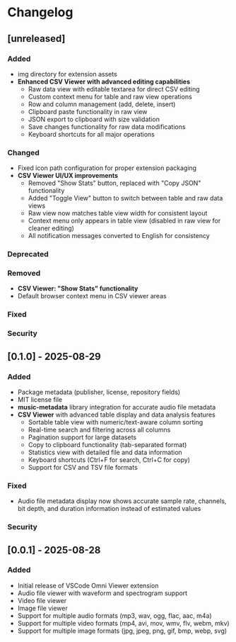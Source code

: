 # Changelog

## [unreleased] 

### Added
- img directory for extension assets
- **Enhanced CSV Viewer with advanced editing capabilities**
  - Raw data view with editable textarea for direct CSV editing
  - Custom context menu for table and raw view operations
  - Row and column management (add, delete, insert)
  - Clipboard paste functionality in raw view
  - JSON export to clipboard with size validation
  - Save changes functionality for raw data modifications
  - Keyboard shortcuts for all major operations

### Changed
- Fixed icon path configuration for proper extension packaging
- **CSV Viewer UI/UX improvements**
  - Removed "Show Stats" button, replaced with "Copy JSON" functionality
  - Added "Toggle View" button to switch between table and raw data views
  - Raw view now matches table view width for consistent layout
  - Context menu only appears in table view (disabled in raw view for cleaner editing)
  - All notification messages converted to English for consistency

### Deprecated

### Removed
- **CSV Viewer: "Show Stats" functionality**
- Default browser context menu in CSV viewer areas

### Fixed

### Security

## [0.1.0] - 2025-08-29

### Added
- Package metadata (publisher, license, repository fields)
- MIT license file
- **music-metadata** library integration for accurate audio file metadata
- **CSV Viewer** with advanced table display and data analysis features
  - Sortable table view with numeric/text-aware column sorting
  - Real-time search and filtering across all columns
  - Pagination support for large datasets
  - Copy to clipboard functionality (tab-separated format)
  - Statistics view with detailed file and data information
  - Keyboard shortcuts (Ctrl+F for search, Ctrl+C for copy)
  - Support for CSV and TSV file formats

### Fixed
- Audio file metadata display now shows accurate sample rate, channels, bit depth, and duration information instead of estimated values

### Security

## [0.0.1] - 2025-08-28

### Added
- Initial release of VSCode Omni Viewer extension
- Audio file viewer with waveform and spectrogram support
- Video file viewer
- Image file viewer
- Support for multiple audio formats (mp3, wav, ogg, flac, aac, m4a)
- Support for multiple video formats (mp4, avi, mov, wmv, flv, webm, mkv)
- Support for multiple image formats (jpg, jpeg, png, gif, bmp, webp, svg)
